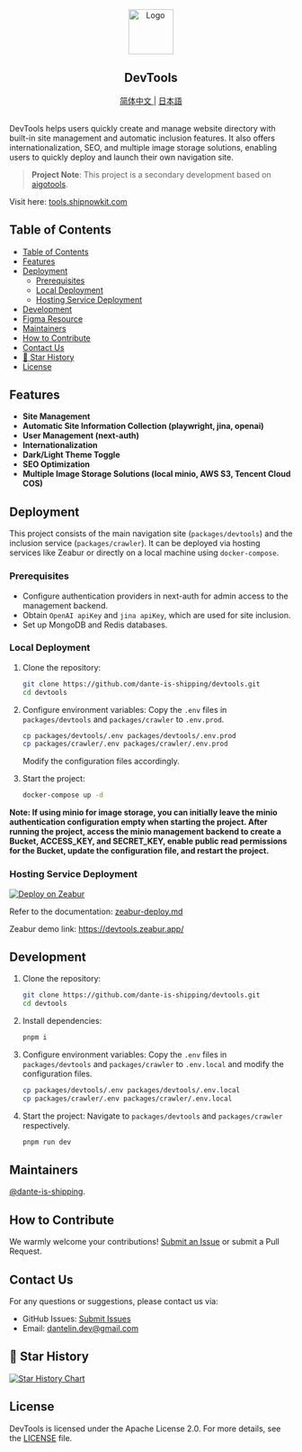 <div align="center">
  <a href="https://github.com/dante-is-shipping/devtools.git">
    <img src="images/logo.png" alt="Logo" width="80" height="80">
  </a>
  <h2 align="center">DevTools</h2>
  <a href="README.zh-CN.md">
    简体中文
  </a>
  |
  <a href="README.ja-JP.md">
    日本語
  </a>
  <br>
  <br>
</div>

DevTools helps users quickly create and manage website directory with built-in site management and automatic inclusion features. It also offers internationalization, SEO, and multiple image storage solutions, enabling users to quickly deploy and launch their own navigation site.

> **Project Note**: This project is a secondary development based on [aigotools](https://github.com/someu/aigotools).

Visit here: <a href="https://tools.shipnowkit.com/cn">tools.shipnowkit.com</a>


## Table of Contents

- [Table of Contents](#table-of-contents)
- [Features](#features)
- [Deployment](#deployment)
  - [Prerequisites](#prerequisites)
  - [Local Deployment](#local-deployment)
  - [Hosting Service Deployment](#hosting-service-deployment)
- [Development](#development)
- [Figma Resource](#figma-resource)
- [Maintainers](#maintainers)
- [How to Contribute](#how-to-contribute)
- [Contact Us](#contact-us)
- [🌟 Star History](#-star-history)
- [License](#license)

## Features

- **Site Management**
- **Automatic Site Information Collection (playwright, jina, openai)**
- **User Management (next-auth)**
- **Internationalization**
- **Dark/Light Theme Toggle**
- **SEO Optimization**
- **Multiple Image Storage Solutions (local minio, AWS S3, Tencent Cloud COS)**

## Deployment

This project consists of the main navigation site (`packages/devtools`) and the inclusion service (`packages/crawler`). It can be deployed via hosting services like Zeabur or directly on a local machine using `docker-compose`.

### Prerequisites

- Configure authentication providers in next-auth for admin access to the management backend.
- Obtain `OpenAI apiKey` and `jina apiKey`, which are used for site inclusion.
- Set up MongoDB and Redis databases.

### Local Deployment

1. Clone the repository:

   ```bash
   git clone https://github.com/dante-is-shipping/devtools.git
   cd devtools
   ```

2. Configure environment variables:
   Copy the `.env` files in `packages/devtools` and `packages/crawler` to `.env.prod`.

   ```bash
   cp packages/devtools/.env packages/devtools/.env.prod
   cp packages/crawler/.env packages/crawler/.env.prod
   ```

   Modify the configuration files accordingly.

3. Start the project:

   ```bash
   docker-compose up -d
   ```

**Note: If using minio for image storage, you can initially leave the minio authentication configuration empty when starting the project. After running the project, access the minio management backend to create a Bucket, ACCESS_KEY, and SECRET_KEY, enable public read permissions for the Bucket, update the configuration file, and restart the project.**

### Hosting Service Deployment

[![Deploy on Zeabur](https://zeabur.com/button.svg)](https://zeabur.com/templates/9PSGFO?referralCode=dante-is-shipping)

Refer to the documentation: [zeabur-deploy.md](./docs/zeabur-deploy.md)

Zeabur demo link: https://devtools.zeabur.app/

## Development

1. Clone the repository:

   ```bash
   git clone https://github.com/dante-is-shipping/devtools.git
   cd devtools
   ```

2. Install dependencies:

   ```bash
   pnpm i
   ```

3. Configure environment variables:
   Copy the `.env` files in `packages/devtools` and `packages/crawler` to `.env.local` and modify the configuration files.

   ```bash
   cp packages/devtools/.env packages/devtools/.env.local
   cp packages/crawler/.env packages/crawler/.env.local
   ```

4. Start the project:
   Navigate to `packages/devtools` and `packages/crawler` respectively.

   ```bash
   pnpm run dev
   ```


## Maintainers

[@dante-is-shipping](https://github.com/dante-is-shipping).

## How to Contribute

We warmly welcome your contributions! [Submit an Issue](https://github.com/dante-is-shipping/devtools/issues/new) or submit a Pull Request.

## Contact Us

For any questions or suggestions, please contact us via:

- GitHub Issues: [Submit Issues](https://github.com/dante-is-shipping/devtools/issues)
- Email: dantelin.dev@gmail.com

## 🌟 Star History

[![Star History Chart](https://api.star-history.com/svg?repos=dante-is-shipping/devtools&type=Timeline)](https://star-history.com/#dante-is-shipping/devtools&Timeline)


## License

DevTools is licensed under the Apache License 2.0. For more details, see the [LICENSE](./LICENSE) file.
